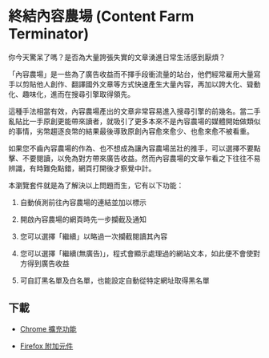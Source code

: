 終結內容農場 (Content Farm Terminator)
======================================

你今天驚呆了嗎？是否為大量誇張失實的文章湧進日常生活感到厭煩？

「內容農場」是一些為了廣告收益而不擇手段衝流量的站台，他們經常雇用大量寫手以剪貼他人創作、翻譯國外文章等方式快速產生大量內容，再加以誇大化、聳動化、趣味化，進而在搜尋引擎取得領先。

這種手法相當有效，內容農場產出的文章非常容易進入搜尋引擎的前幾名。當二手亂貼比一手原創更能帶來讀者，就吸引了更多本來不是內容農場的媒體開始做類似的事情，劣幣趨逐良幣的結果最後導致原創內容愈來愈少、也愈來愈不被看重。

如果您不齒內容農場的作為、也不想成為讓內容農場茁壯的推手，可以選擇不要點擊、不要閱讀，以免為對方帶來廣告收益。然而內容農場的文章乍看之下往往不易辨識，有時難免點錯，網頁打開後才察覺中計。

本瀏覽套件就是為了解決以上問題而生，它有以下功能：

1. 自動偵測前往內容農場的連結並加以標示

2. 開啟內容農場的網頁時先一步攔截及通知

3. 您可以選擇「繼續」以略過一次攔截閱讀其內容

4. 您可以選擇「繼續(無廣告)」，程式會顯示處理過的網站文本，如此便不會使對方得到廣告收益

5. 可自訂黑名單及白名單，也能設定自動從特定網址取得黑名單

## 下載

* [Chrome 擴充功能](https://chrome.google.com/webstore/detail/content-farm-terminator/lcghoajegeldpfkfaejegfobkapnemjl)

* [Firefox 附加元件](https://danny0838.github.io/content-farm-terminator/files/firefox/latest.html)
